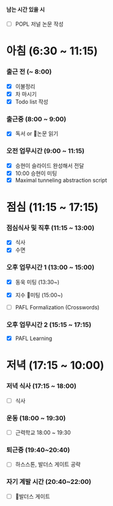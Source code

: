 #### 남는 시간 있을 시
- [ ] POPL 저널 논문 작성


# 아침 (6:30 ~ 11:15)

### 출근 전 (~ 8:00)
- [x] 이불정리 
- [x] 차 마시기 
- [x] Todo list 작성 

### 출근중 (8:00 ~ 9:00)
- [x] 독서 or 논문 읽기

### 오전 업무시간 (9:00 ~ 11:15)

- [x] 승현이 슬라이드 완성해서 전달
- [x] 10:00 승현이 미팅
- [x] Maximal tunneling abstraction script
# 점심 (11:15 ~ 17:15)

### 점심식사 및 직후 (11:15 ~ 13:00)

- [x] 식사
- [x] 수면

### 오후 업무시간 1 (13:00 ~ 15:00)

- [x] 동욱 미팅 (13:30~)
- [x] 지수 미팅 (15:00~)
- [ ] PAFL Formalization (Crosswords)



### 오후 업무시간 2 (15:15 ~ 17:15)
- [x] PAFL Learning


# 저녁 (17:15 ~ 10:00)

### 저녁 식사 (17:15 ~ 18:00)
- [ ] 식사

### 운동 (18:00 ~ 19:30)
- [ ] 근력학교 18:00 ~ 19:30

### 퇴근중 (19:40~20:40)
- [ ] 하스스톤, 발더스 게이트 공략

### 자기 계발 시간 (20:40~22:00)
- [ ] 발더스 게이트




